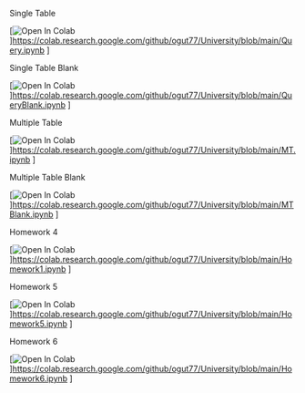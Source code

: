 Single Table

[![Open In Colab](https://colab.research.google.com/assets/colab-badge.svg)]https://colab.research.google.com/github/ogut77/University/blob/main/Query.ipynb ]

Single Table Blank

[![Open In Colab](https://colab.research.google.com/assets/colab-badge.svg)]https://colab.research.google.com/github/ogut77/University/blob/main/QueryBlank.ipynb ]


Multiple Table


[![Open In Colab](https://colab.research.google.com/assets/colab-badge.svg)]https://colab.research.google.com/github/ogut77/University/blob/main/MT.ipynb ]


Multiple Table Blank


[![Open In Colab](https://colab.research.google.com/assets/colab-badge.svg)]https://colab.research.google.com/github/ogut77/University/blob/main/MTBlank.ipynb ]

Homework 4

[![Open In Colab](https://colab.research.google.com/assets/colab-badge.svg)]https://colab.research.google.com/github/ogut77/University/blob/main/Homework1.ipynb ]

Homework 5

[![Open In Colab](https://colab.research.google.com/assets/colab-badge.svg)]https://colab.research.google.com/github/ogut77/University/blob/main/Homework5.ipynb ]

Homework 6

[![Open In Colab](https://colab.research.google.com/assets/colab-badge.svg)]https://colab.research.google.com/github/ogut77/University/blob/main/Homework6.ipynb ]


